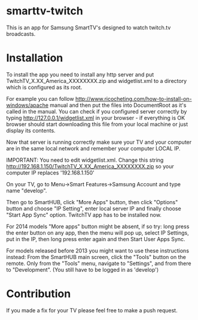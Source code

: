 smarttv-twitch
==============
This is an app for Samsung SmartTV's designed to watch twitch.tv broadcasts.

Installation
==============
To install the app you need to install any http server and put TwitchTV_X.XX_America_XXXXXXXX.zip and widgetlist.xml to a directory which is configured as its root.

For example you can follow http://www.ricocheting.com/how-to-install-on-windows/apache manual and then put the files into DocumentRoot as it's called in the manual. You can check if you configured server correctly by typing http://127.0.0.1/widgetlist.xml in your browser - if everything is OK browser should start downloading this file from your local machine or just display its contents.

Now that server is running correctly make sure your TV and your computer are in the same local network and remember your computer LOCAL IP.

IMPORTANT: You need to edit widgetlist.xml. Change this string <download>http://192.168.1.150/TwitchTV_X.XX_America_XXXXXXXX.zip</download>
so your computer IP replaces '192.168.1.150'

On your TV, go to Menu->Smart Features->Samsung Account and type name "develop". 

Then go to SmartHUB, click "More Apps" button, then click "Options" button and choose "IP Setting", enter local server IP and finally choose "Start App Sync" option. TwitchTV app has to be installed now.

For 2014 models "More apps" button might be absent, if so try: long press the enter button on any app, then the menu will pop up, select IP Settings, put in the IP, then long press enter again and then Start User Apps Sync.

For models released before 2013 you might want to use these instructions instead:
From the SmartHUB main screen, click the "Tools" button on the remote. Only from the "Tools" menu, navigate to "Settings", and from there to "Development". (You still have to be logged in as 'develop')

Contribution
==============
If you made a fix for your TV please feel free to make a push request.
